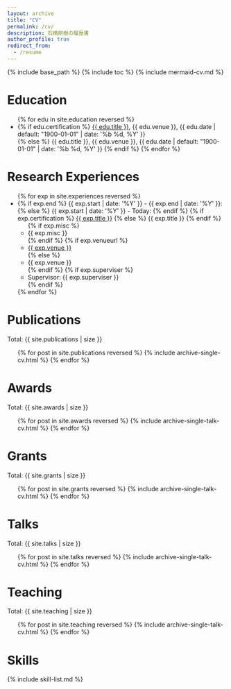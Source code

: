 ```yaml
---
layout: archive
title: "CV"
permalink: /cv/
description: 石橋朋樹の履歴書
author_profile: true
redirect_from:
  - /resume
---
```


{% include base_path %}
{% include toc %}
{% include mermaid-cv.md %}

# Education

<ul>{% for edu in site.education reversed %}
<li>
  {% if edu.certification %}
    <a href="{{ edu.certification | prepend: "/images/" | prepend: base_path }}" class="image-popup">{{ edu.title }}</a>, {{ edu.venue }}, {{ edu.date | default: "1900-01-01" | date: '%b %d, %Y' }}</li>
  {% else %}
    {{ edu.title }}, {{ edu.venue }}, {{ edu.date | default: "1900-01-01" | date: '%b %d, %Y' }}</li>
  {% endif %}
{% endfor %}</ul>

# Research Experiences

<ul>{% for exp in site.experiences reversed %}
  <li>
  {% if exp.end %}
    {{ exp.start | date: '%Y' }} - {{ exp.end | date: '%Y' }}: 
  {% else %}
    {{ exp.start | date: '%Y' }} - Today: 
  {% endif %}
  {% if exp.certification %}
    <a href="{{ exp.certification }}">{{ exp.title }}</a>
  {% else %}
    {{ exp.title }}
  {% endif %}
  <ul>
    {% if exp.misc %}
      <li> {{ exp.misc }} </li>
    {% endif %}
    {% if exp.venueurl %}
      <li><a href="{{ exp.venueurl }}">{{ exp.venue }}</a></li>
    {% else %}
      <li>{{ exp.venue }}</li>
    {% endif %}
    {% if exp.superviser %}
      <li>Supervisor: {{ exp.superviser }}</li>
    {% endif %}
  </ul>
</li>
{% endfor %}</ul>

# Publications

Total: {{ site.publications | size }}

  <ul>{% for post in site.publications reversed %}
    {% include archive-single-cv.html %}
  {% endfor %}</ul>

# Awards

Total: {{ site.awards | size }}

  <ul>{% for post in site.awards reversed %}
    {% include archive-single-talk-cv.html %}
  {% endfor %}</ul>

# Grants

Total: {{ site.grants | size }}

  <ul>{% for post in site.grants reversed %}
    {% include archive-single-talk-cv.html %}
  {% endfor %}</ul>

# Talks

Total: {{ site.talks | size }}

  <ul>{% for post in site.talks reversed %}
    {% include archive-single-talk-cv.html %}
  {% endfor %}</ul>

# Teaching

Total: {{ site.teaching | size }}

  <ul>{% for post in site.teaching reversed %}
    {% include archive-single-talk-cv.html %}
  {% endfor %}</ul>

# Skills

{% include skill-list.md %}
